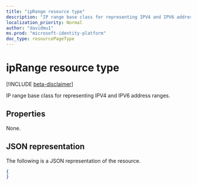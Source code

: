```yaml
---
title: "ipRange resource type"
description: "IP range base class for representing IPV4 and IPV6 address ranges."
localization_priority: Normal
author: "davidmu1"
ms.prod: "microsoft-identity-platform"
doc_type: resourcePageType
---
```


# ipRange resource type

[!INCLUDE [beta-disclaimer](../../includes/beta-disclaimer.md)]

IP range base class for representing IPV4 and IPV6 address ranges.

## Properties

None.

## JSON representation

The following is a JSON representation of the resource.

<!-- {
  "blockType": "resource",
  "optionalProperties": [

  ],
  "@odata.type": "microsoft.graph.ipRange",
  "baseType": ""
}-->

```json
{
}
```

<!-- uuid: 16cd6b66-4b1a-43a1-adaf-3a886856ed98
2019-02-04 14:57:30 UTC -->
<!-- {
  "type": "#page.annotation",
  "description": "ipRange resource",
  "keywords": "",
  "section": "documentation",
  "tocPath": ""
}-->
